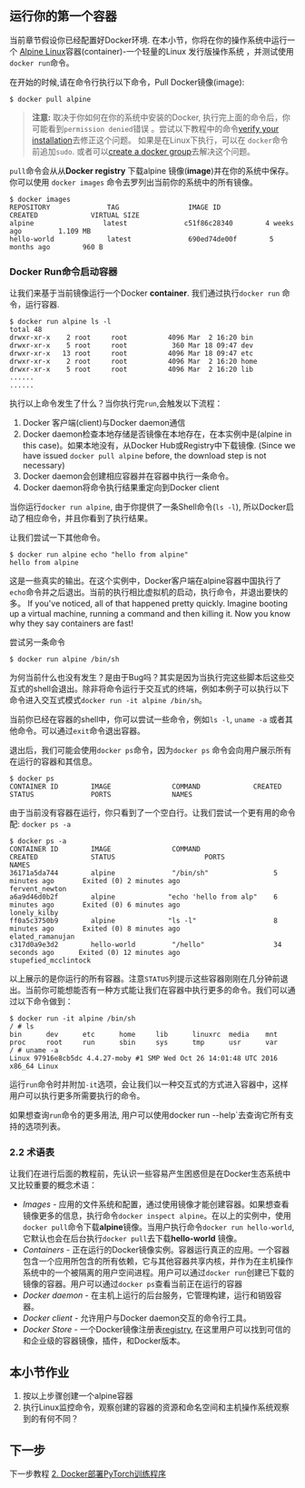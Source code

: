 ## 运行你的第一个容器
当前章节假设你已经配置好Docker环境. 在本小节，你将在你的操作系统中运行一个 [Alpine Linux](http://www.alpinelinux.org/)容器(container)-一个轻量的Linux 发行版操作系统 ，并测试使用`docker run`命令。

在开始的时候,请在命令行执行以下命令，Pull Docker镜像(image):
```
$ docker pull alpine
```

> **注意:** 取决于你如何在你的系统中安装的Docker, 执行完上面的命令后，你可能看到`permission denied`错误 。尝试以下教程中的命令[verify your installation](https://docs.docker.com/engine/getstarted/step_one/#/step-3-verify-your-installation)去修正这个问题。 如果是在Linux下执行，可以在 `docker`命令前追加`sudo`. 或者可以[create a docker group](https://docs.docker.com/engine/installation/linux/ubuntulinux/#/create-a-docker-group)去解决这个问题。

`pull`命令会从从**Docker registry** 下载alpine 镜像(**image**)并在你的系统中保存。你可以使用 `docker images` 命令去罗列出当前你的系统中的所有镜像。

```
$ docker images
REPOSITORY              TAG                 IMAGE ID            CREATED             VIRTUAL SIZE
alpine                 latest              c51f86c28340        4 weeks ago         1.109 MB
hello-world             latest              690ed74de00f        5 months ago        960 B
```

### Docker Run命令启动容器
让我们来基于当前镜像运行一个Docker **container**. 我们通过执行`docker run` 命令，运行容器.

```
$ docker run alpine ls -l
total 48
drwxr-xr-x    2 root     root          4096 Mar  2 16:20 bin
drwxr-xr-x    5 root     root           360 Mar 18 09:47 dev
drwxr-xr-x   13 root     root          4096 Mar 18 09:47 etc
drwxr-xr-x    2 root     root          4096 Mar  2 16:20 home
drwxr-xr-x    5 root     root          4096 Mar  2 16:20 lib
......
......
```

执行以上命令发生了什么？当你执行完`run`,会触发以下流程：
1. Docker 客户端(client)与Docker daemon通信
2. Docker daemon检查本地存储是否镜像在本地存在，在本实例中是(alpine in this case)。如果本地没有，从Docker Hub或Registry中下载镜像. (Since we have issued `docker pull alpine` before, the download step is not necessary)
3. Docker daemon会创建相应容器并在容器中执行一条命令。
4. Docker daemon将命令执行结果重定向到Docker client

当你运行`docker run alpine`, 由于你提供了一条Shell命令(`ls -l`), 所以Docker启动了相应命令，并且你看到了执行结果。

让我们尝试一下其他命令。

```
$ docker run alpine echo "hello from alpine"
hello from alpine
```

这是一些真实的输出。在这个实例中，Docker客户端在alpine容器中国执行了`echo`命令并之后退出。当前的执行相比虚拟机的启动，执行命令，并退出要快的多。 If you've noticed, all of that happened pretty quickly. Imagine booting up a virtual machine, running a command and then killing it. Now you know why they say containers are fast!

尝试另一条命令
```
$ docker run alpine /bin/sh
```

为何当前什么也没有发生？是由于Bug吗？其实是因为当执行完这些脚本后这些交互式的shell会退出。除非将命令运行于交互式的终端，例如本例子可以执行以下命令进入交互式模式`docker run -it alpine /bin/sh`。

当前你已经在容器的shell中，你可以尝试一些命令，例如`ls -l`, `uname -a` 或者其他命令。可以通过`exit`命令退出容器。


退出后，我们可能会使用`docker ps`命令，因为`docker ps` 命令会向用户展示所有在运行的容器和其信息。

```
$ docker ps
CONTAINER ID        IMAGE               COMMAND             CREATED             STATUS              PORTS               NAMES
```

由于当前没有容器在运行，你只看到了一个空白行。让我们尝试一个更有用的命令配: `docker ps -a`

```
$ docker ps -a
CONTAINER ID        IMAGE               COMMAND                  CREATED             STATUS                      PORTS               NAMES
36171a5da744        alpine              "/bin/sh"                5 minutes ago       Exited (0) 2 minutes ago                        fervent_newton
a6a9d46d0b2f        alpine             "echo 'hello from alp"    6 minutes ago       Exited (0) 6 minutes ago                        lonely_kilby
ff0a5c3750b9        alpine             "ls -l"                   8 minutes ago       Exited (0) 8 minutes ago                        elated_ramanujan
c317d0a9e3d2        hello-world         "/hello"                 34 seconds ago      Exited (0) 12 minutes ago                       stupefied_mcclintock
```

以上展示的是你运行的所有容器。注意`STATUS`列提示这些容器刚刚在几分钟前退出。当前你可能想能否有一种方式能让我们在容器中执行更多的命令。我们可以通过以下命令做到：

```
$ docker run -it alpine /bin/sh
/ # ls
bin      dev      etc      home     lib      linuxrc  media    mnt      proc     root     run      sbin     sys      tmp      usr      var
/ # uname -a
Linux 97916e8cb5dc 4.4.27-moby #1 SMP Wed Oct 26 14:01:48 UTC 2016 x86_64 Linux
```
运行`run`命令时并附加`-it`选项，会让我们以一种交互式的方式进入容器中，这样用户可以执行更多所需要执行的命令。 

如果想查询`run`命令的更多用法, 用户可以使用docker run --help`去查询它所有支持的选项列表。 

### 2.2 术语表

让我们在进行后面的教程前，先认识一些容易产生困惑但是在Docker生态系统中又比较重要的概念术语：

- *Images* - 应用的文件系统和配置，通过使用镜像才能创建容器。如果想查看镜像更多的信息，执行命令`docker inspect alpine`。在以上的实例中，使用 `docker pull`命令下载**alpine**镜像。当用户执行命令`docker run hello-world`, 它默认也会在后台执行`docker pull`去下载**hello-world** 镜像。
- *Containers* - 正在运行的Docker镜像实例。容器运行真正的应用。一个容器包含一个应用所包含的所有依赖，它与其他容器共享内核，并作为在主机操作系统中的一个被隔离的用户空间进程。用户可以通过`docker run`创建已下载的镜像的容器。用户可以通过`docker ps`查看当前正在运行的容器
- *Docker daemon* - 在主机上运行的后台服务，它管理构建，运行和销毁容器。
- *Docker client* - 允许用户与Docker daemon交互的命令行工具。
- *Docker Store* - 一个Docker镜像注册表[registry](https://store.docker.com/), 在这里用户可以找到可信的和企业级的容器镜像，插件，和Docker版本。

## 本小节作业

1. 按以上步骤创建一个alpine容器
2. 执行Linux监控命令，观察创建的容器的资源和命名空间和主机操作系统观察到的有何不同？

## 下一步
下一步教程 [2. Docker部署PyTorch训练程序](./train.md)
